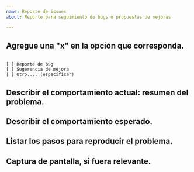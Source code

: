 ```yaml
---
name: Reporte de issues
about: Reporte para seguimiento de bugs o propuestas de mejoras

---
```


## Agregue una "x" en la opción que corresponda. 
<pre><code>
[ ] Reporte de bug
[ ] Sugerencia de mejora
[ ] Otro.... (especificar)
</code></pre>


## Describir el comportamiento actual: resumen del problema. 


## Describir el comportamiento esperado. 


## Listar los pasos para reproducir el problema. 


## Captura de pantalla, si fuera relevante.
